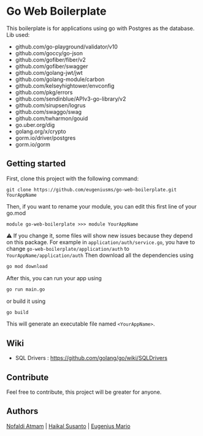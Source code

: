 # Go Web Boilerplate
This boilerplate is for applications using go with Postgres as the database.<br>
Lib used:<br>
- github.com/go-playground/validator/v10 
- github.com/goccy/go-json 
- github.com/gofiber/fiber/v2 
- github.com/gofiber/swagger 
- github.com/golang-jwt/jwt 
- github.com/golang-module/carbon 
- github.com/kelseyhightower/envconfig 
- github.com/pkg/errors 
- github.com/sendinblue/APIv3-go-library/v2 
- github.com/sirupsen/logrus 
- github.com/swaggo/swag 
- github.com/twharmon/gouid 
- go.uber.org/dig
- golang.org/x/crypto 
- gorm.io/driver/postgres 
- gorm.io/gorm 
## Getting started
First, clone this project with the following command:
```
git clone https://github.com/eugeniusms/go-web-boilerplate.git YourAppName
```
Then, if you want to rename your module, you can edit this first line of your go.mod  
```
module go-web-boilerplate >>> module YourAppName
``` 
⚠ If you change it, some files will show new issues because they depend on this package. For example in ```application/auth/service.go```, you have to change ```go-web-boilerplate/application/auth``` to ```YourAppName/application/auth```
Then download all the dependencies using
```bash
go mod download
```
After this, you can run your app using 
```bash
go run main.go
```
or build it using 
```bash
go build
```
This will generate an executable file named `<YourAppName>`.

## Wiki
- SQL Drivers : https://github.com/golang/go/wiki/SQLDrivers

## Contribute
Feel free to contribute, this project will be greater for anyone.

## Authors
[Nofaldi Atmam](https://github.com/nofamex) | [Haikal Susanto](https://github.com/haikalSusanto) | [Eugenius Mario](https://github.com/eugeniusms)